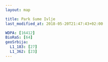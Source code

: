 ```yaml
---
layout: map

title: Park šume Ivlje
last_modified_at: 2018-05-20T21:47:43+02:00

WDPA: [16412]
BioRaS: [64]
geoSrbija:
  L1_183: [27]
  L1_362: [23]
---
```

